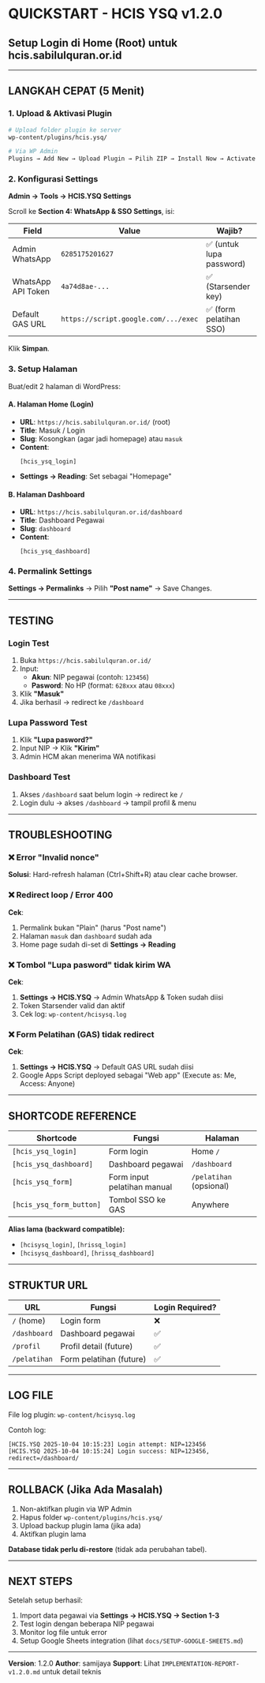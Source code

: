 # QUICKSTART - HCIS YSQ v1.2.0

## Setup Login di Home (Root) untuk hcis.sabilulquran.or.id

---

## LANGKAH CEPAT (5 Menit)

### 1. Upload & Aktivasi Plugin

```bash
# Upload folder plugin ke server
wp-content/plugins/hcis.ysq/

# Via WP Admin
Plugins → Add New → Upload Plugin → Pilih ZIP → Install Now → Activate
```

### 2. Konfigurasi Settings

**Admin → Tools → HCIS.YSQ Settings**

Scroll ke **Section 4: WhatsApp & SSO Settings**, isi:

| Field | Value | Wajib? |
|-------|-------|--------|
| Admin WhatsApp | `6285175201627` | ✅ (untuk lupa password) |
| WhatsApp API Token | `4a74d8ae-...` | ✅ (Starsender key) |
| Default GAS URL | `https://script.google.com/.../exec` | ✅ (form pelatihan SSO) |

Klik **Simpan**.

### 3. Setup Halaman

Buat/edit 2 halaman di WordPress:

#### A. Halaman Home (Login)
- **URL**: `https://hcis.sabilulquran.or.id/` (root)
- **Title**: Masuk / Login
- **Slug**: Kosongkan (agar jadi homepage) atau `masuk`
- **Content**:
  ```
  [hcis_ysq_login]
  ```
- **Settings → Reading**: Set sebagai "Homepage"

#### B. Halaman Dashboard
- **URL**: `https://hcis.sabilulquran.or.id/dashboard`
- **Title**: Dashboard Pegawai
- **Slug**: `dashboard`
- **Content**:
  ```
  [hcis_ysq_dashboard]
  ```

### 4. Permalink Settings

**Settings → Permalinks** → Pilih **"Post name"** → Save Changes.

---

## TESTING

### Login Test
1. Buka `https://hcis.sabilulquran.or.id/`
2. Input:
   - **Akun**: NIP pegawai (contoh: `123456`)
   - **Pasword**: No HP (format: `628xxx` atau `08xxx`)
3. Klik **"Masuk"**
4. Jika berhasil → redirect ke `/dashboard`

### Lupa Password Test
1. Klik **"Lupa pasword?"**
2. Input NIP → Klik **"Kirim"**
3. Admin HCM akan menerima WA notifikasi

### Dashboard Test
1. Akses `/dashboard` saat belum login → redirect ke `/`
2. Login dulu → akses `/dashboard` → tampil profil & menu

---

## TROUBLESHOOTING

### ❌ Error "Invalid nonce"
**Solusi**: Hard-refresh halaman (Ctrl+Shift+R) atau clear cache browser.

### ❌ Redirect loop / Error 400
**Cek**:
1. Permalink bukan "Plain" (harus "Post name")
2. Halaman `masuk` dan `dashboard` sudah ada
3. Home page sudah di-set di **Settings → Reading**

### ❌ Tombol "Lupa pasword" tidak kirim WA
**Cek**:
1. **Settings → HCIS.YSQ** → Admin WhatsApp & Token sudah diisi
2. Token Starsender valid dan aktif
3. Cek log: `wp-content/hcisysq.log`

### ❌ Form Pelatihan (GAS) tidak redirect
**Cek**:
1. **Settings → HCIS.YSQ** → Default GAS URL sudah diisi
2. Google Apps Script deployed sebagai "Web app" (Execute as: Me, Access: Anyone)

---

## SHORTCODE REFERENCE

| Shortcode | Fungsi | Halaman |
|-----------|--------|---------|
| `[hcis_ysq_login]` | Form login | Home `/` |
| `[hcis_ysq_dashboard]` | Dashboard pegawai | `/dashboard` |
| `[hcis_ysq_form]` | Form input pelatihan manual | `/pelatihan` (opsional) |
| `[hcis_ysq_form_button]` | Tombol SSO ke GAS | Anywhere |

**Alias lama (backward compatible):**
- `[hcisysq_login]`, `[hrissq_login]`
- `[hcisysq_dashboard]`, `[hrissq_dashboard]`

---

## STRUKTUR URL

| URL | Fungsi | Login Required? |
|-----|--------|-----------------|
| `/` (home) | Login form | ❌ |
| `/dashboard` | Dashboard pegawai | ✅ |
| `/profil` | Profil detail (future) | ✅ |
| `/pelatihan` | Form pelatihan (future) | ✅ |

---

## LOG FILE

File log plugin: `wp-content/hcisysq.log`

Contoh log:
```
[HCIS.YSQ 2025-10-04 10:15:23] Login attempt: NIP=123456
[HCIS.YSQ 2025-10-04 10:15:24] Login success: NIP=123456, redirect=/dashboard/
```

---

## ROLLBACK (Jika Ada Masalah)

1. Non-aktifkan plugin via WP Admin
2. Hapus folder `wp-content/plugins/hcis.ysq/`
3. Upload backup plugin lama (jika ada)
4. Aktifkan plugin lama

**Database tidak perlu di-restore** (tidak ada perubahan tabel).

---

## NEXT STEPS

Setelah setup berhasil:
1. Import data pegawai via **Settings → HCIS.YSQ → Section 1-3**
2. Test login dengan beberapa NIP pegawai
3. Monitor log file untuk error
4. Setup Google Sheets integration (lihat `docs/SETUP-GOOGLE-SHEETS.md`)

---

**Version**: 1.2.0
**Author**: samijaya
**Support**: Lihat `IMPLEMENTATION-REPORT-v1.2.0.md` untuk detail teknis
